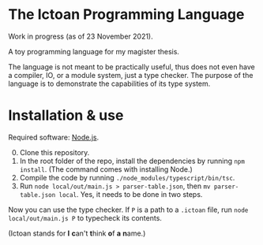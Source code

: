 # The Ictoan Programming Language

Work in progress (as of 23 November 2021).

A toy programming language for my magister thesis.

The language is not meant to be practically useful, thus does not even have
a compiler, IO, or a module system, just a type checker. The purpose of the language
 is to demonstrate the capabilities of its type system.

# Installation & use

Required software: [Node.js](https://nodejs.org/en/).

0. Clone this repository.
1. In the root folder of the repo, install the dependencies by running `npm install`.
   (The command comes with installing Node.)
2. Compile the code by running `./node_modules/typescript/bin/tsc`.
3. Run `node local/out/main.js > parser-table.json`, then
   `mv parser-table.json local`. Yes, it needs to be done in two steps.

Now you can use the type checker.  If `P` is a path to a `.ictoan` file, run
`node local/out/main.js P` to typecheck its contents.

(Ictoan stands for **I** **c**an't **t**hink **o**f **a** **n**ame.)
